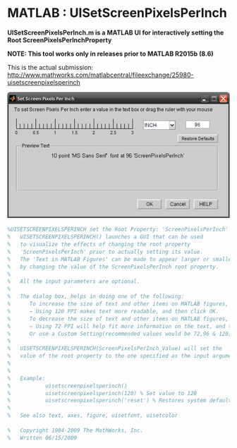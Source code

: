 # MATLAB : UISetScreenPixelsPerInch
**UISetScreenPixelsPerInch.m is a MATLAB UI for interactively setting the Root ScreenPixelsPerInchProperty**

**NOTE: This tool works only in releases prior to MATLAB R2015b (8.6)**

This is the actual submission: 
http://www.mathworks.com/matlabcentral/fileexchange/25980-uisetscreenpixelsperinch

![ScreenShot](./screenshot.png)

```matlab
%UISETSCREENPIXELSPERINCH set the Root Property: 'ScreenPixelsPerInch'
%   UISETSCREENPIXELSPERINCH() launches a GUI that can be used
%   to visualize the effects of changing the root property
%   'ScreenPixelsPerInch' prior to actually setting its value.
%   The 'Text in MATLAB Figures' can be made to appear larger or smaller
%   by changing the value of the ScreenPixelsPerInch root property.
%
%   All the input parameters are optional.
%
%   The dialog box, helps in doing one of the following:
%      To increase the size of text and other items on MATLAB figures, 
%      – Using 120 PPI makes text more readable, and then click OK.
%      To decrease the size of text and other items on MATLAB figures, 
%      – Using 72 PPI will help fit more information on the text, and then click OK.
%      Or use a Custom Setting(recommended values would be 72,96 & 120).
%
%   UISETSCREENPIXELSPERINCH(ScreenPixelsPerInch_Value) will set the
%   value of the root property to the one specified as the input argument.
%
%
%   Example:
%           uisetscreenpixelsperinch()
%           uisetscreenpixelsperinch(120) % Set value to 120
%           uisetscreenpixelsperinch('reset') % Restores system defaults
%
%   See also text, axes, figure, uisetfont, uisetcolor

%   Copyright 1984-2009 The MathWorks, Inc.
%   Written 06/15/2009
```

